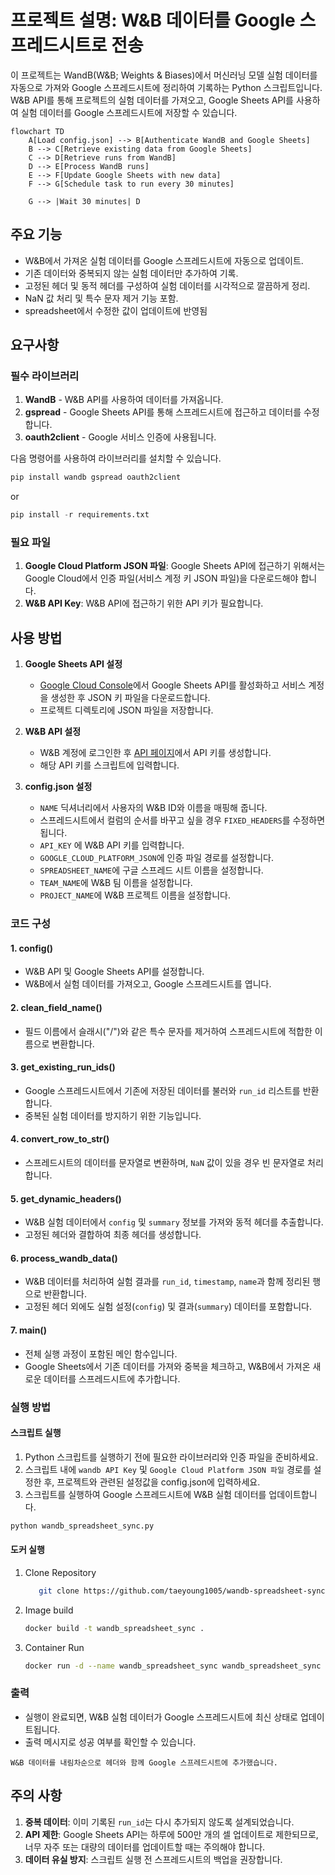 # 프로젝트 설명: W&B 데이터를 Google 스프레드시트로 전송

이 프로젝트는 WandB(W&B; Weights & Biases)에서 머신러닝 모델 실험 데이터를 자동으로 가져와 Google 스프레드시트에 정리하여 기록하는 Python 스크립트입니다. W&B API를 통해 프로젝트의 실험 데이터를 가져오고, Google Sheets API를 사용하여 실험 데이터를 Google 스프레드시트에 저장할 수 있습니다.

```mermaid
flowchart TD
    A[Load config.json] --> B[Authenticate WandB and Google Sheets]
    B --> C[Retrieve existing data from Google Sheets]
    C --> D[Retrieve runs from WandB]
    D --> E[Process WandB runs]
    E --> F[Update Google Sheets with new data]
    F --> G[Schedule task to run every 30 minutes]

    G --> |Wait 30 minutes| D
```

## 주요 기능

- W&B에서 가져온 실험 데이터를 Google 스프레드시트에 자동으로 업데이트.
- 기존 데이터와 중복되지 않는 실험 데이터만 추가하여 기록.
- 고정된 헤더 및 동적 헤더를 구성하여 실험 데이터를 시각적으로 깔끔하게 정리.
- NaN 값 처리 및 특수 문자 제거 기능 포함.
- spreadsheet에서 수정한 값이 업데이트에 반영됨 

## 요구사항

### 필수 라이브러리

1. **WandB** - W&B API를 사용하여 데이터를 가져옵니다.
2. **gspread** - Google Sheets API를 통해 스프레드시트에 접근하고 데이터를 수정합니다.
3. **oauth2client** - Google 서비스 인증에 사용됩니다.

다음 명령어를 사용하여 라이브러리를 설치할 수 있습니다.

```bash
pip install wandb gspread oauth2client
```
or
```python
pip install -r requirements.txt
```

### 필요 파일

1. **Google Cloud Platform JSON 파일**: Google Sheets API에 접근하기 위해서는 Google Cloud에서 인증 파일(서비스 계정 키 JSON 파일)을 다운로드해야 합니다.
2. **W&B API Key**: W&B API에 접근하기 위한 API 키가 필요합니다.

## 사용 방법

1. **Google Sheets API 설정**
   - [Google Cloud Console](https://console.cloud.google.com/)에서 Google Sheets API를 활성화하고 서비스 계정을 생성한 후 JSON 키 파일을 다운로드합니다.
   - 프로젝트 디렉토리에 JSON 파일을 저장합니다.

2. **W&B API 설정**
   - W&B 계정에 로그인한 후 [API 페이지](https://wandb.ai/authorize)에서 API 키를 생성합니다.
   - 해당 API 키를 스크립트에 입력합니다.

3. **config.json 설정**

   - `NAME` 딕셔너리에서 사용자의 W&B ID와 이름을 매핑해 줍니다.
   - 스프레드시트에서 컬럼의 순서를 바꾸고 싶을 경우 `FIXED_HEADERS`를 수정하면 됩니다.
   - `API_KEY` 에 W&B API 키를 입력합니다.
   - `GOOGLE_CLOUD_PLATFORM_JSON`에 인증 파일 경로를 설정합니다.
   - `SPREADSHEET_NAME`에 구글 스프레드 시트 이름을 설정합니다.
   - `TEAM_NAME`에 W&B 팀 이름을 설정합니다.
   - `PROJECT_NAME`에 W&B 프로젝트 이름을 설정합니다.

### 코드 구성

#### 1. **config()**
   - W&B API 및 Google Sheets API를 설정합니다.
   - W&B에서 실험 데이터를 가져오고, Google 스프레드시트를 엽니다.

#### 2. **clean_field_name()**
   - 필드 이름에서 슬래시("/")와 같은 특수 문자를 제거하여 스프레드시트에 적합한 이름으로 변환합니다.

#### 3. **get_existing_run_ids()**
   - Google 스프레드시트에서 기존에 저장된 데이터를 불러와 `run_id` 리스트를 반환합니다.
   - 중복된 실험 데이터를 방지하기 위한 기능입니다.

#### 4. **convert_row_to_str()**
   - 스프레드시트의 데이터를 문자열로 변환하며, `NaN` 값이 있을 경우 빈 문자열로 처리합니다.

#### 5. **get_dynamic_headers()**
   - W&B 실험 데이터에서 `config` 및 `summary` 정보를 가져와 동적 헤더를 추출합니다.
   - 고정된 헤더와 결합하여 최종 헤더를 생성합니다.

#### 6. **process_wandb_data()**
   - W&B 데이터를 처리하여 실험 결과를 `run_id`, `timestamp`, `name`과 함께 정리된 행으로 반환합니다.
   - 고정된 헤더 외에도 실험 설정(`config`) 및 결과(`summary`) 데이터를 포함합니다.

#### 7. **main()**
   - 전체 실행 과정이 포함된 메인 함수입니다.
   - Google Sheets에서 기존 데이터를 가져와 중복을 체크하고, W&B에서 가져온 새로운 데이터를 스프레드시트에 추가합니다.

### 실행 방법

#### 스크립트 실행
1. Python 스크립트를 실행하기 전에 필요한 라이브러리와 인증 파일을 준비하세요.
2. 스크립트 내에 `wandb API Key` 및 `Google Cloud Platform JSON 파일` 경로를 설정한 후, 프로젝트와 관련된 설정값을 config.json에  입력하세요.
3. 스크립트를 실행하여 Google 스프레드시트에 W&B 실험 데이터를 업데이트합니다.

```bash
python wandb_spreadsheet_sync.py
```

#### 도커 실행
1. Clone Repository
   ```bash
      git clone https://github.com/taeyoung1005/wandb-spreadsheet-sync.git
   ```

2. Image build
   ```bash
   docker build -t wandb_spreadsheet_sync .
   ```
3. Container Run
   ```bash
   docker run -d --name wandb_spreadsheet_sync wandb_spreadsheet_sync
   ```

### 출력
- 실행이 완료되면, W&B 실험 데이터가 Google 스프레드시트에 최신 상태로 업데이트됩니다.
- 출력 메시지로 성공 여부를 확인할 수 있습니다.

```text
W&B 데이터를 내림차순으로 헤더와 함께 Google 스프레드시트에 추가했습니다.
```

## 주의 사항

1. **중복 데이터**: 이미 기록된 `run_id`는 다시 추가되지 않도록 설계되었습니다.
2. **API 제한**: Google Sheets API는 하루에 500만 개의 셀 업데이트로 제한되므로, 너무 자주 또는 대량의 데이터를 업데이트할 때는 주의해야 합니다.
3. **데이터 유실 방지**: 스크립트 실행 전 스프레드시트의 백업을 권장합니다.